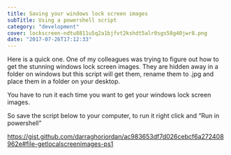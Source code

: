 ```yaml
---
title: Saving your windows lock screen images
subTitle: Using a powershell script
category: "development"
cover: lockscreen-ndtu8811u5q2a1bjfvt2kshdt5alr0sgs58g40jwr8.png
date: "2017-07-26T17:12:33"
---
```


Here is a quick one. One of my colleagues was trying to figure out how to get the stunning windows lock screen images. They are hidden away in a folder on windows but this script will get them, rename them to .jpg and place them in a folder on your desktop.

You have to run it each time you want to get your windows lock screen images.

So save the script below to your computer, to run it right click and “Run in powershell”

https://gist.github.com/darraghoriordan/ac983653df7d026cebcf6a272408962e#file-getlocalscreenimages-ps1
